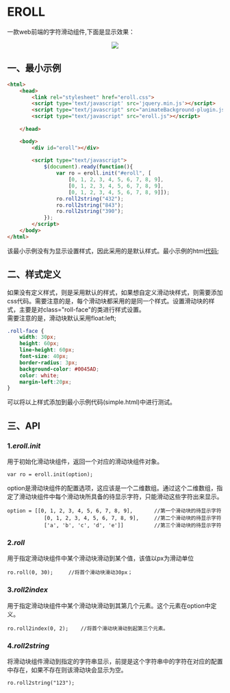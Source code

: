 ﻿# EROLL
一款web前端的字符滑动组件,下面是显示效果：
<p align="center">
  <img src="https://raw.githubusercontent.com/lsj9383/eroll/master/demo.gif">
</p>

## 一、最小示例
```html
<html>
    <head>
        <link rel="stylesheet" href="eroll.css">
		<script type='text/javascript' src='jquery.min.js'></script>
        <script type="text/javascript" src="animateBackground-plugin.js"></script>
        <script type="text/javascript" src="eroll.js"></script>
		
    </head>

    <body>
        <div id="eroll"></div>
		
        <script type="text/javascript">
            $(document).ready(function(){
                var ro = eroll.init("#eroll", [
                    [0, 1, 2, 3, 4, 5, 6, 7, 8, 9],
                    [0, 1, 2, 3, 4, 5, 6, 7, 8, 9], 
                    [0, 1, 2, 3, 4, 5, 6, 7, 8, 9]]);
				ro.roll2string("432");
				ro.roll2string("843");
				ro.roll2string("390");
            });
        </script>
    </body>
</html>
```
该最小示例没有为显示设置样式，因此采用的是默认样式。最小示例的html[代码](https://github.com/lsj9383/eroll/blob/master/demo/simple.html);

## 二、样式定义
如果没有定义样式，则是采用默认的样式，如果想自定义滑动块样式，则需要添加css代码。需要注意的是，每个滑动块都采用的是同一个样式。设置滑动块的样式，主要是对class="roll-face"的类进行样式设置。<br>
需要注意的是，滑动块默认采用float:left;
```css
.roll-face {
	width: 30px;
	height: 60px;
	line-height: 60px;
	font-size: 40px;
	border-radius: 3px;
	background-color: #0045AD;
	color: white;
	margin-left:20px;
}
```
可以将以上样式添加到最小示例代码(simple.html)中进行测试。


## 三、API
### 1.*eroll.init*
用于初始化滑动块组件，返回一个对应的滑动块组件对象。
```
var ro = eroll.init(option);
```
option是滑动块组件的配置选项，这应该是一个二维数组。通过这个二维数组，指定了滑动块组件中每个滑动块所具备的待显示字符，只能滑动这些字符出来显示。<br>
```
option = [[0, 1, 2, 3, 4, 5, 6, 7, 8, 9],		//第一个滑动块的待显示字符
			[0, 1, 2, 3, 4, 5, 6, 7, 8, 9], 	//第二个滑动块的待显示字符
			['a', 'b', 'c', 'd', 'e']]			//第三个滑动块的待显示字符
```

### 2.*roll*
用于指定滑动块组件中某个滑动块滑动到某个值，该值以px为滑动单位
```
ro.roll(0, 30);		//将首个滑动块滑动30px；
```

### 3.*roll2index*
用于指定滑动块组件中某个滑动块滑动到其第几个元素。这个元素在option中定义。
```
ro.roll2index(0, 2);	//将首个滑动块滑动到起第三个元素。
```

### 4.*roll2string*
将滑动块组件滑动到指定的字符串显示，前提是这个字符串中的字符在对应的配置中存在，如果不存在则该滑动块会显示为空。
```
ro.roll2string("123");
```